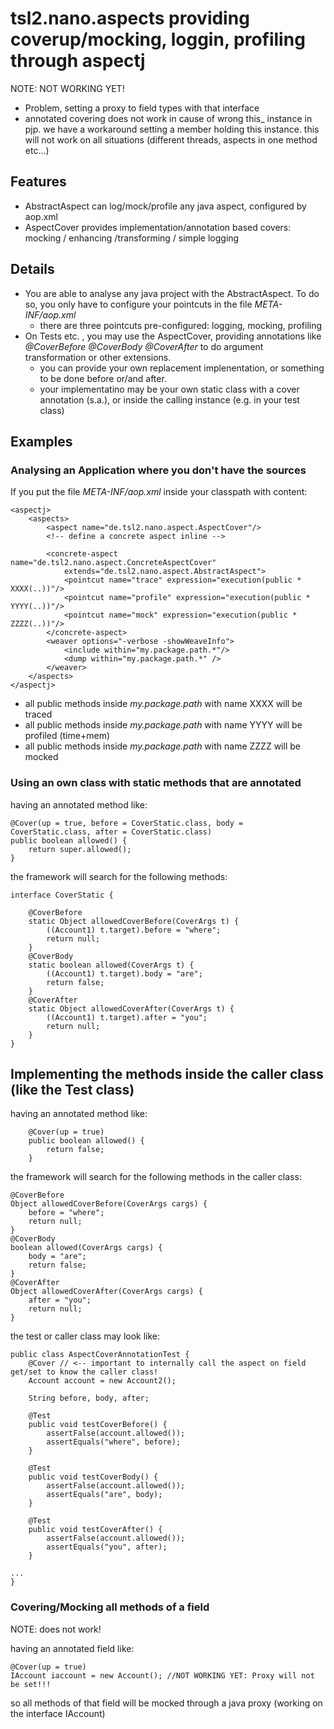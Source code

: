 # tsl2.nano.aspects providing coverup/mocking, loggin, profiling through aspectj

NOTE: NOT WORKING YET!

* Problem, setting a proxy to field types with that interface
* annotated covering does not work in cause of wrong this_ instance in pjp. we have a workaround setting a member holding this instance. this will not work on all situations (different threads, aspects in one method etc...)

## Features

* AbstractAspect can log/mock/profile any java aspect, configured by aop.xml
* AspectCover provides implementation/annotation based covers: mocking / enhancing /transforming / simple logging

## Details

* You are able to analyse any java project with the AbstractAspect. To do so, you only have to configure your pointcuts in the file *META-INF/aop.xml*
    * there are three pointcuts pre-configured: logging, mocking, profiling
* On Tests etc. , you may use the AspectCover, providing annotations like *@CoverBefore* *@CoverBody* *@CoverAfter* to do argument transformation or other extensions.
    * you can provide your own replacement implenentation, or something to be done before or/and after.
    * your implementatino may be your own static class with a cover annotation (s.a.), or inside the calling instance (e.g. in your test class)

## Examples

### Analysing an Application where you don't have the sources

If you put the file *META-INF/aop.xml* inside your classpath with content:

    <aspectj>
        <aspects>
            <aspect name="de.tsl2.nano.aspect.AspectCover"/>
            <!-- define a concrete aspect inline -->

            <concrete-aspect name="de.tsl2.nano.aspect.ConcreteAspectCover"
                extends="de.tsl2.nano.aspect.AbstractAspect">
                <pointcut name="trace" expression="execution(public * XXXX(..))"/>
                <pointcut name="profile" expression="execution(public * YYYY(..))"/>
                <pointcut name="mock" expression="execution(public * ZZZZ(..))"/>
            </concrete-aspect>
            <weaver options="-verbose -showWeaveInfo">
                <include within="my.package.path.*"/>
                <dump within="my.package.path.*" />
            </weaver>
        </aspects>
    </aspectj>

* all public methods inside *my.package.path* with name XXXX will be traced
* all public methods inside *my.package.path* with name YYYY will be profiled (time+mem)
* all public methods inside *my.package.path* with name ZZZZ will be mocked


### Using an own class with static methods that are annotated

having an annotated method like:

    @Cover(up = true, before = CoverStatic.class, body = CoverStatic.class, after = CoverStatic.class) 
    public boolean allowed() {
        return super.allowed();
    }

the framework will search for the following methods:

    interface CoverStatic {

        @CoverBefore
        static Object allowedCoverBefore(CoverArgs t) {
            ((Account1) t.target).before = "where";
            return null;
        }
        @CoverBody
        static boolean allowed(CoverArgs t) {
            ((Account1) t.target).body = "are";
            return false;
        }
        @CoverAfter
        static Object allowedCoverAfter(CoverArgs t) {
            ((Account1) t.target).after = "you";
            return null;
        }
    }

## Implementing the methods inside the caller class (like the Test class)

having an annotated method like:

        @Cover(up = true)
        public boolean allowed() {
            return false;
        }

the framework will search for the following methods in the caller class:

    @CoverBefore
    Object allowedCoverBefore(CoverArgs cargs) {
        before = "where";
        return null;
    }
    @CoverBody
    boolean allowed(CoverArgs cargs) {
        body = "are";
        return false;
    }
    @CoverAfter
    Object allowedCoverAfter(CoverArgs cargs) {
        after = "you";
        return null;
    }

the test or caller class may look like:

    public class AspectCoverAnnotationTest {
        @Cover // <-- important to internally call the aspect on field get/set to know the caller class!
        Account account = new Account2();

        String before, body, after;

        @Test
        public void testCoverBefore() {
            assertFalse(account.allowed());
            assertEquals("where", before);
        }

        @Test
        public void testCoverBody() {
            assertFalse(account.allowed());
            assertEquals("are", body);
        }

        @Test
        public void testCoverAfter() {
            assertFalse(account.allowed());
            assertEquals("you", after);
        }

    ...
    }

### Covering/Mocking all methods of a field

NOTE: does not work!

having an annotated field like:

    @Cover(up = true)
    IAccount iaccount = new Account(); //NOT WORKING YET: Proxy will not be set!!!

so all methods of that field will be mocked through a java proxy (working on the interface IAccount)
